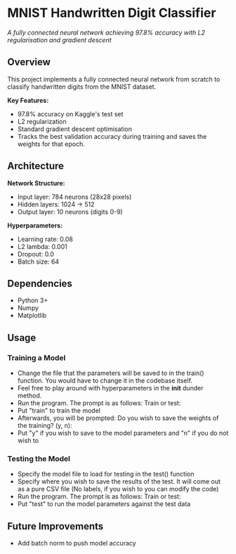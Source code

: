 # MNIST Handwritten Digit Classifier
*A fully connected neural network achieving 97.8% accuracy with L2 regularisation and gradient descent*

## Overview
This project implements a fully connected neural network from scratch to classify handwritten digits from the MNIST dataset.

**Key Features:**
- 97.8% accuracy on Kaggle's test set
- L2 regularization
- Standard gradient descent optimisation
- Tracks the best validation accuracy during training and saves the weights for that epoch.

## Architecture
**Network Structure:**
- Input layer: 784 neurons (28x28 pixels)
- Hidden layers: 1024 -> 512
- Output layer: 10 neurons (digits 0-9)

**Hyperparameters:**
- Learning rate: 0.08
- L2 lambda: 0.001
- Dropout: 0.0
- Batch size: 64

## Dependencies
- Python 3+
- Numpy
- Matplotlib

## Usage
### Training a Model
- Change the file that the parameters will be saved to in the train() function. You would have to change it in the codebase itself.
- Feel free to play around with hyperparameters in the __init__ dunder method.
- Run the program. The prompt is as follows:
Train or test:
- Put "train" to train the model
- Afterwards, you will be prompted:
Do you wish to save the weights of the training? (y, n):
- Put "y" if you wish to save to the model parameters and "n" if you do not wish to
  
### Testing the Model 
- Specify the model file to load for testing in the test() function
- Specify where you wish to save the results of the test. It will come out as a pure CSV file (No labels, if you wish to you can modify the code)
- Run the program. The prompt is as follows:
Train or test:
- Put "test" to run the model parameters against the test data

## Future Improvements
- Add batch norm to push model accuracy


